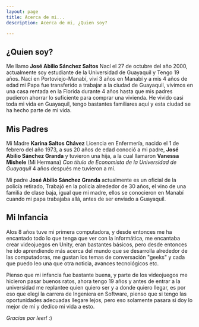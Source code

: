 ```yaml
---
layout: page
title: Acerca de mi...
description: Acerca de mi, ¿Quien soy?

---
```

## ¿Quien soy?

Me llamo **José Abilio Sánchez Saltos** Nací el 27 de octubre del año 2000, actualmente soy estudiante de la Universidad de Guayaquil y Tengo 19 años.
Nací en Portoviejo-Manabí, viví 3 años en Manabí y a mis 4 años de edad mi Papa fue transferido a trabajar a la ciudad de Guayaquil, vivimos en una casa rentada en la Florida durante 4 años hasta que mis padres pudieron ahorrar lo suficiente para comprar una vivienda.
He vivido casi toda mi vida en Guayaquil, tengo bastantes familiares aquí y esta ciudad se ha hecho parte de mi vida.


## Mis Padres

Mi Madre **Karina Saltos Chávez** Licencia en Enfermería, nacido el 1 de febrero del año 1973, a sus 20 años de edad conoció a mi padre, **José Abilio Sánchez Granda** y tuvieron una hija, a la cual llamaron **Vanessa Mishele** (Mi Hermana) *Con título de Economista de la Universidad de Guayaquil* 4 años después me tuvieron a mí.

Mi padre **José Abilio Sánchez Granda** actualmente es un oficial de la policía retirado, Trabajó en la policía alrededor de 30 años, el vino de una familia de clase baja, igual que mi madre, ellos se conocieron en Manabí cuando mi papa trabajaba allá, antes de ser enviado a Guayaquil.


## Mi Infancia
Alos 8 años tuve mi primera computadora, y desde entonces me ha encantado todo lo que tenga que ver con la informática, me encantaba crear videojuegos en Unity, eran bastantes básicos, pero desde entonces he ido aprendiendo más acerca del mundo que se desarrolla alrededor de las computadoras, me gustan los temas de conversación "geeks" y cada que puedo leo una que otra noticia, avances tecnológicos etc.

Pienso que mi infancia fue bastante buena, y parte de los videojuegos me hicieron pasar buenos ratos, ahora tengo 19 años y antes de entrar a la universidad me replantee quien quiero ser y a donde quiero llegar, es por eso que elegí la carrera de Ingeniera en Software, pienso que si tengo las oportunidades adecuadas llegare lejos, pero eso solamente pasara si doy lo mejor de mí y dedico mi vida a esto.



*Gracias por leer!* :)
